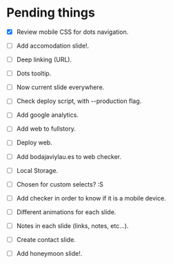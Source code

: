 Pending things
==============

- [x] Review mobile CSS for dots navigation.
- [ ] Add accomodation slide!.
- [ ] Deep linking (URL).
- [ ] Dots tooltip.
- [ ] Now current slide everywhere.
- [ ] Check deploy script, with --production flag.
- [ ] Add google analytics.
- [ ] Add web to fullstory.
- [ ] Deploy web.
- [ ] Add bodajaviylau.es to web checker.
- [ ] Local Storage.
- [ ] Chosen for custom selects? :S
- [ ] Add checker in order to know if it is a mobile device.
- [ ] Different animations for each slide.
- [ ] Notes in each slide (links, notes, etc...).

- [ ] Create contact slide.
- [ ] Add honeymoon slide!.